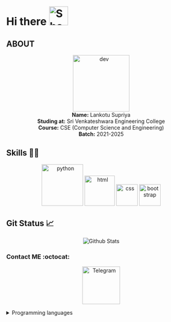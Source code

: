 <h1>Hi there <picture>
  <source media="(prefers-color-scheme: dark)" srcset="images/giphy.gif", width=50>
  <source media="(prefers-color-scheme: light)" srcset="images/giphy.gif" width=50>
  <img alt="Shows an illustrated sun in light mode and a moon with stars in dark mode." src="https://user-images.githubusercontent.com/25423296/163456779-a8556205-d0a5-45e2-ac17-42d089e3c3f8.png", width=25>
</picture></h1>

## ABOUT
<p align="center">
<a href=https://telegram.dog/Ns_AnoNymouS ><img alt="dev" width=150  ></a><br>
<b>Name:</b> Lankotu Supriya<br>
<b>Studing at:</b> Sri Venkateshwara Engineering College<br>
<b>Course:</b> CSE (Computer Science and Engineering)<br>
<b>Batch:</b> 2021-2025<br>
</p>

## Skills :man_technologist:

<p align="center">
<a href=https://www.python.org><img alt=python src=./images/python.png width=110></a>
<a href=https://www.w3schools.com/html><img alt="html" src=./images/HTML.png width=80></a>
<a href=https://www.w3schools.com/css><img alt="css" src=./images/CSS.png width=57></a>
<a href=https://www.w3schools.com/bootstrap/><img alt="bootstrap" src=./images/bootstrap.png width=57></a>

</p>

## Git Status :chart_with_upwards_trend:
<p align=center>
<img alt="Github Stats" src="https://github-readme-stats.vercel.app/api?username=Ns-AnoNymouS&show_icons=true&include_all_commits=true&icon_color=FFFF00&title_color=FFFF00&text_color=FFFFFF&bg_color=20,FF0000,05FCED&border_radius=50"></a>
</p>

### Contact ME :octocat:
<p align="center">
<a href=https://telegram.dog/Ns_AnoNymouS><img alt=Telegram width=100 src=./images/Telegram.webp></a>
</p>

<details><summary>Programming languages</summary>
<p align="center">

| Language | Status |
| :----: | :---: |
| python | &check; Good idea |
| C Programming | &check; Good idea |
| HTML & CSS | &check; basic idea |
| Node js| &check; very basic idea |
| Java | &cross; Good idea|

</p>
</details>
<br>
